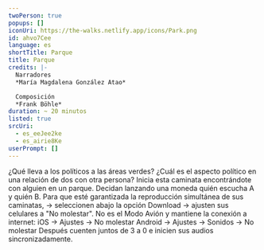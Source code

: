 ```yaml
---
twoPerson: true
popups: []
iconUri: https://the-walks.netlify.app/icons/Park.png
id: ahvo7Cee
language: es
shortTitle: Parque
title: Parque
credits: |-
  Narradores
  *María Magdalena González Atao*

  Composición
  *Frank Böhle*
duration: ~ 20 minutos
listed: true
srcUri:
  - es_eeJee2ke
  - es_airie8Ke
userPrompt: []
---
```

¿Qué lleva a los políticos a las áreas verdes? ¿Cuál es el aspecto político en una relación de dos con otra persona? Inicia esta caminata encontrándote con alguien en un parque.
Decidan lanzando una moneda quién escucha A y quién B. Para que esté garantizada la reproducción simultánea de sus caminatas,
→ seleccionen abajo la opción Download
→ ajusten sus celulares a "No molestar". No es el Modo Avión y mantiene la conexión a internet:
iOS → Ajustes → No molestar
Android → Ajustes → Sonidos → No molestar
Después cuenten juntos de 3 a 0 e inicien sus audios sincronizadamente.